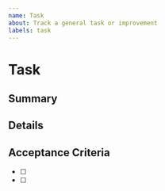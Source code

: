 ```yaml
---
name: Task
about: Track a general task or improvement
labels: task
---
```


# Task

## Summary

## Details

## Acceptance Criteria

- [ ]
- [ ]
